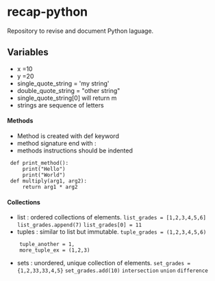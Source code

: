# recap-python
Repository to revise and document Python laguage.

## Variables
  * x =10
  * y =20
  * single_quote_string = 'my string'
  * double_quote_string = "other string"
  * single_quote_string[0] will return m
  * strings are sequence of letters
  
 #### Methods
  * Method is created with def keyword
  * method signature end with : 
  * methods instructions should be indented
  
  ```
   def print_method():
       print("Hello")
       print("World")
   def multiply(arg1, arg2):
       return arg1 * arg2
  
  ```
  
  #### Collections
   * list : ordered collections of elements. 
   ``` list_grades = [1,2,3,4,5,6] ```
   ``` list_grades.append(7) ```
   ``` list_grades[0] = 11 ```
   * tuples : similar to list but immutable.
   ``` tuple_grades = (1,2,3,4,5,6) ```
   ``` new_tuple = (1,)
       tuple_another = 1,
       more_tuple_ex = (1,2,3)  
   ```
   * sets : unordered, unique collection of elements.
   ``` set_grades = {1,2,33,33,4,5} ```
   ``` set_grades.add(10) ```
   ``` intersection ```
   ``` union ```
   ``` difference ```
